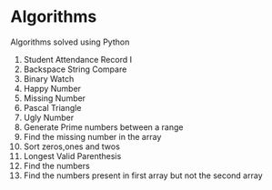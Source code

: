 # Algorithms
Algorithms solved using Python

1. Student Attendance Record I
2. Backspace String Compare
3. Binary Watch
4. Happy Number
5. Missing Number
6. Pascal Triangle
7. Ugly Number
8. Generate Prime numbers between a range
9. Find the missing number in the array
10. Sort zeros,ones and twos
11. Longest Valid Parenthesis
12. Find the numbers
13. Find the numbers present in first array but not the second array
